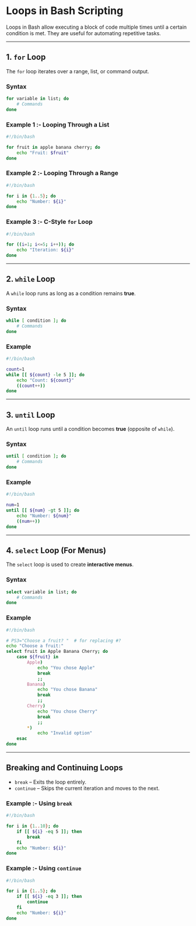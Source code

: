 # Loops in Bash Scripting

Loops in Bash allow executing a block of code multiple times until a certain condition is met. They are useful for automating repetitive tasks.

---

## 1. `for` Loop
The `for` loop iterates over a range, list, or command output.

### Syntax
```bash
for variable in list; do
    # Commands
done
```

### Example 1 :- Looping Through a List
```bash
#!/bin/bash

for fruit in apple banana cherry; do
    echo "Fruit: $fruit"
done
```

### Example 2 :- Looping Through a Range
```bash
#!/bin/bash

for i in {1..5}; do
    echo "Number: ${i}"
done
```

### Example 3 :- C-Style `for` Loop
```bash
#!/bin/bash

for ((i=1; i<=5; i++)); do
    echo "Iteration: ${i}"
done
```

---

## 2. `while` Loop
A `while` loop runs as long as a condition remains **true**.

### Syntax
```bash
while [ condition ]; do
    # Commands
done
```

### Example
```bash
#!/bin/bash

count=1
while [[ ${count} -le 5 ]]; do
    echo "Count: ${count}"
    ((count++))
done
```

---

## 3. `until` Loop
An `until` loop runs until a condition becomes **true** (opposite of `while`).

### Syntax
```bash
until [ condition ]; do
    # Commands
done
```

### Example
```bash
#!/bin/bash

num=1
until [[ ${num} -gt 5 ]]; do
    echo "Number: ${num}"
    ((num++))
done
```

---

## 4. `select` Loop (For Menus)
The `select` loop is used to create **interactive menus**.

### Syntax
```bash
select variable in list; do
    # Commands
done
```

### Example
```bash
#!/bin/bash

# PS3="Choose a fruit? "  # for replacing #?
echo "Choose a fruit:"
select fruit in Apple Banana Cherry; do
    case ${fruit} in
        Apple)
            echo "You chose Apple"
            break
            ;;
        Banana) 
            echo "You chose Banana"
            break
            ;;
        Cherry) 
            echo "You chose Cherry"
            break
            ;;
        *) 
            echo "Invalid option"
    esac
done
```

---

## Breaking and Continuing Loops
- `break` – Exits the loop entirely.<br>
- `continue` – Skips the current iteration and moves to the next.

### Example :- Using `break`
```bash
#!/bin/bash

for i in {1..10}; do
    if [[ ${i} -eq 5 ]]; then
        break
    fi
    echo "Number: ${i}"
done
```

### Example :- Using `continue`
```bash
#!/bin/bash

for i in {1..5}; do
    if [[ ${i} -eq 3 ]]; then
        continue
    fi
    echo "Number: ${i}"
done
```


